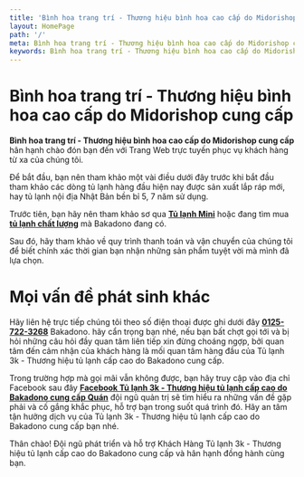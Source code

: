 ```yaml
---
title: 'Bình hoa trang trí - Thương hiệu bình hoa cao cấp do Midorishop cung cấp'
layout: HomePage
path: '/'
meta: Bình hoa trang trí - Thương hiệu bình hoa cao cấp do Midorishop cung cấp
keywords: Bình hoa trang trí - Thương hiệu bình hoa cao cấp do Midorishop cung cấp
---
```



# Bình hoa trang trí - Thương hiệu bình hoa cao cấp do Midorishop cung cấp

**Bình hoa trang trí - Thương hiệu bình hoa cao cấp do Midorishop cung cấp** hân hạnh chào đón bạn đến với Trang Web trực tuyến phục vụ khách hàng từ xa của chúng tôi.

Để bắt đầu, bạn nên tham khảo một vài điều dưới đây trước khi bắt đầu tham khảo các dòng tủ lạnh hàng đầu hiện nay được sản xuất lắp ráp mới, hay tủ lạnh nội địa Nhật Bản bền bỉ 5, 7 năm sử dụng.

Trước tiên, bạn hãy nên tham khảo sơ qua [**Tủ lạnh Mini**](/artists/) hoặc đang tìm mua [**tủ lạnh chất lượng**](/releases/) mà Bakadono đang có.

Sau đó, hãy tham khảo về quy trình thanh toán và vận chuyển của chúng tôi để biết chính xác thời gian bạn nhận những sản phẩm tuyệt vời mà mình đã lựa chọn.



# Mọi vấn đề phát sinh khác

Hãy liên hệ trực tiếp chúng tôi theo số điện thoại được ghi dưới đây [**0125-722-3268**](tel:+841257223268) Bakadono. hãy cẩn trọng bạn nhé, nếu bạn bất chợt gọi tới và bị hỏi những câu hỏi đầy quan tâm liên tiếp xin đừng choáng ngợp, bởi quan tâm đến cảm nhận của khách hàng là mối quan tâm hàng đầu của Tủ lạnh 3k - Thương hiệu tủ lạnh cấp cao do Bakadono cung cấp.

Trong trường hợp mà gọi mãi vẫn không được, bạn hãy truy cập vào địa chỉ Facebook sau đây [**Facebook Tủ lạnh 3k - Thương hiệu tủ lạnh cấp cao do Bakadono cung cấp Quán**](https://www.facebook.com/AsiniceDung) đội ngũ quản trị sẽ tìm hiểu ra những vấn đề gặp phải và cố gắng khắc phục, hỗ trợ bạn trong suốt quá trình đó. Hãy an tâm tận hưởng dịch vụ của Tủ lạnh 3k - Thương hiệu tủ lạnh cấp cao do Bakadono cung cấp bạn nhé.

Thân chào!
Đội ngũ phát triển và hỗ trợ Khách Hàng
Tủ lạnh 3k - Thương hiệu tủ lạnh cấp cao do Bakadono cung cấp và hân hạnh đồng hành cùng bạn.

